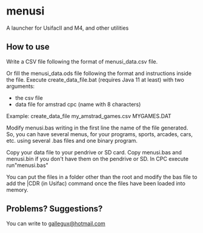 # menusi
A launcher for UsifacII and M4, and other utilities

## How to use
Write a CSV file following the format of menusi_data.csv file.

Or fill the menusi_data.ods file following the format and instructions inside the file.
Execute create_data_file.bat (requires Java 11 at least) with two arguments:
- the csv file
- data file for amstrad cpc (name with 8 characters)

Example:
create_data_file my_amstrad_games.csv MYGAMES.DAT

Modify menusi.bas writing in the first line the name of the file generated.
So, you can have several menus, for your programs, sports, arcades, cars, etc. using several .bas files and one binary program.

Copy your data file to your pendrive or SD card. Copy menusi.bas and menusi.bin if you don't have them on the pendrive or SD.
In CPC execute run"menusi.bas"

You can put the files in a folder other than the root and modify the bas file to add the |CDR (in Usifac) command once the files have been loaded into memory.

## Problems?  Suggestions?
You can write to gallegux@hotmail.com
